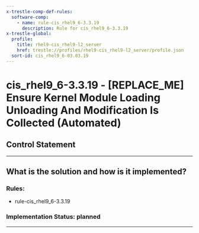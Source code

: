 ```yaml
---
x-trestle-comp-def-rules:
  software-comp:
    - name: rule-cis_rhel9_6-3.3.19
      description: Rule for cis_rhel9_6-3.3.19
x-trestle-global:
  profile:
    title: rhel9-cis_rhel9-l2_server
    href: trestle://profiles/rhel9-cis_rhel9-l2_server/profile.json
  sort-id: cis_rhel9_6-03.03.19
---
```


# cis_rhel9_6-3.3.19 - \[REPLACE_ME\] Ensure Kernel Module Loading Unloading And Modification Is Collected (Automated)

## Control Statement

______________________________________________________________________

## What is the solution and how is it implemented?

<!-- For implementation status enter one of: implemented, partial, planned, alternative, not-applicable -->

<!-- Note that the list of rules under ### Rules: is read-only and changes will not be captured after assembly to JSON -->

<!-- Add control implementation description here for control: cis_rhel9_6-3.3.19 -->

### Rules:

  - rule-cis_rhel9_6-3.3.19

### Implementation Status: planned

______________________________________________________________________

